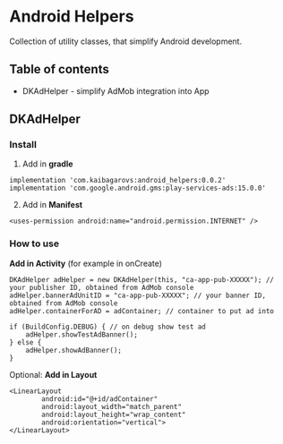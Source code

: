 # Android Helpers
Collection of utility classes, that simplify Android development.

## Table of contents
- DKAdHelper - simplify AdMob integration into App

## DKAdHelper

### Install
1. Add in **gradle**
```
implementation 'com.kaibagarovs:android_helpers:0.0.2'
implementation 'com.google.android.gms:play-services-ads:15.0.0'
```
2. Add in **Manifest**
```
<uses-permission android:name="android.permission.INTERNET" />
```

### How to use

**Add in Activity** (for example in onCreate)
```
DKAdHelper adHelper = new DKAdHelper(this, "ca-app-pub-XXXXX"); // your publisher ID, obtained from AdMob console
adHelper.bannerAdUnitID = "ca-app-pub-XXXXX"; // your banner ID, obtained from AdMob console
adHelper.containerForAD = adContainer; // container to put ad into

if (BuildConfig.DEBUG) { // on debug show test ad 
    adHelper.showTestAdBanner();
} else {
    adHelper.showAdBanner();
}
```

Optional: **Add in Layout** 
```
<LinearLayout
        android:id="@+id/adContainer"
        android:layout_width="match_parent"
        android:layout_height="wrap_content"
        android:orientation="vertical">
</LinearLayout>
```